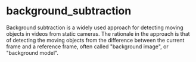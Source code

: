 # background_subtraction
Background subtraction is a widely used approach for detecting moving objects in videos from static cameras. The rationale in the approach is that of detecting the moving objects from the difference between the current frame and a reference frame, often called "background image", or "background model".

